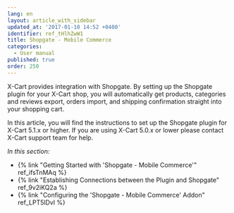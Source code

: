 ```yaml
---
lang: en
layout: article_with_sidebar
updated_at: '2017-01-10 14:52 +0400'
identifier: ref_tHlhZwW1
title: Shopgate - Mobile Commerce
categories:
  - User manual
published: true
order: 250
---
```

X-Cart provides integration with Shopgate. By setting up the Shopgate plugin for your X-Cart shop, you will automatically get products, categories and reviews export, orders import, and shipping confirmation straight into your shopping cart.

In this article, you will find the instructions to set up the Shopgate plugin for X-Cart 5.1.x or higher. If you are using X-Cart 5.0.x or lower please contact X-Cart support team for help.

_In this section:_

*   {% link "Getting Started with 'Shopgate - Mobile Commerce'" ref_ifsTnMAq %}
*   {% link "Establishing Connections between the Plugin and Shopgate" ref_9v2iKQ2a %}
*   {% link "Configuring the 'Shopgate - Mobile Commerce' Addon" ref_LPT5lDvl %}
